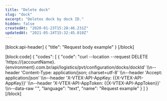```yaml
---
title: "Delete dock"
slug: "dock"
excerpt: "Deletes dock by dock ID."
hidden: false
createdAt: "2020-01-23T15:28:46.231Z"
updatedAt: "2021-05-24T15:32:45.010Z"
---
```

[block:api-header]
{
  "title": "Request body example"
}
[/block]

[block:code]
{
  "codes": [
    {
      "code": "curl --location --request DELETE 'https://{accountName}.{environment}.com.br/api/logistics/pvt/configuration/docks/dockId' \\\n--header 'Content-Type: application/json; charset=utf-8' \\\n--header 'Accept: application/json' \\\n--header 'X-VTEX-API-AppKey: {{X-VTEX-API-AppKey}}' \\\n--header 'X-VTEX-API-AppToken: {{X-VTEX-API-AppToken}}' \\\n--data-raw ''",
      "language": "text",
      "name": "Request example"
    }
  ]
}
[/block]